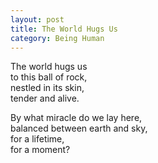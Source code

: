 ```yaml
---
layout: post
title: The World Hugs Us
category: Being Human 
---
```


The world hugs us  
to this ball of rock,  
nestled in its skin,  
tender and alive.

By what miracle do we lay here,  
balanced between earth and sky,  
for a lifetime,  
for a moment?

